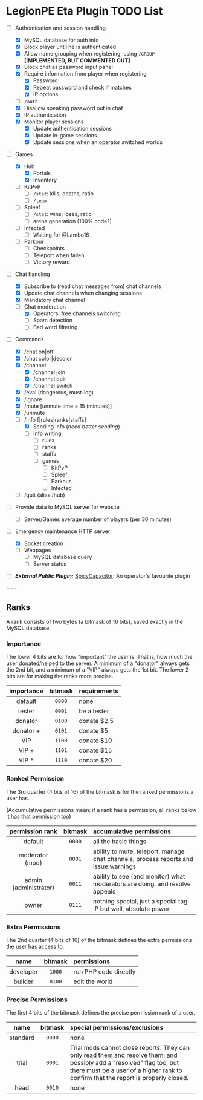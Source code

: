LegionPE Eta Plugin TODO List
===
- [ ] Authentication and session handling
  - [x] MySQL database for auth info
  - [x] Block player until he is authenticated
  - [x] Allow name grouping when registering, using `/GROUP` **[IMPLEMENTED, BUT COMMENTED OUT]**
  - [x] Block chat as password input panel
  - [x] Require information from player when registering
    - [x] Password
    - [x] Repeat password and check if matches
    - [x] IP options
  - [ ] `/auth`
  - [x] Disallow speaking password out in chat
  - [x] IP authentication
  - [x] Monitor player sessions
    - [x] Update authentication sessions
    - [x] Update in-game sessions
    - [x] Update sessions when an operator switched worlds
- [ ] Games
  - [x] Hub
    - [x] Portals
	- [x] Inventory
  - [ ] KitPvP
    - [ ] `/stat`: kills, deaths, ratio
    - [ ] `/team`
  - [ ] Spleef
    - [ ] `/stat`: wins, loses, ratio
    - [ ] arena generation (100% code?)
  - [ ] Infected
    - [ ] Waiting for @Lambo16
  - [ ] Parkour
    - [ ] Checkpoints
    - [ ] Teleport when fallen
	- [ ] Victory reward
- [ ] Chat handling
  - [x] Subscribe to (read chat messages from) chat channels
  - [x] Update chat channels when changing sessions
  - [x] Mandatory chat channel
  - [ ] Chat moderation
    - [x] Operators: free channels switching
    - [ ] Spam detection
    - [ ] Bad word filtering
- [ ] Commands
  - [x] /chat on|off
  - [x] /chat color|decolor
  - [x] /channel
    - [x] /channel join
    - [x] /channel quit
    - [x] /channel switch
  - [x] /eval (dangerous, must-log)
  - [x] /ignore <player>
  - [x] /mute <player> [unmute time = 15 (minutes)]
  - [x] /unmute <player>
  - [ ] /info [<game>|rules|ranks|staffs]
    - [x] Sending info (_need better sending_)
    - [ ] Info writing
      - [ ] rules
      - [ ] ranks
      - [ ] staffs
      - [ ] games
        - [ ] KitPvP
        - [ ] Spleef
        - [ ] Parkour
        - [ ] Infected
  - [ ] /quit (alias /hub)
- [ ] Provide data to MySQL server for website
  - [ ] Server/Games average number of players (per 30 minutes)
- [ ] Emergency maintenance HTTP server
  - [x] Socket creation
  - [ ] Webpages
    - [ ] MySQL database query
    - [ ] Server status
- [ ] **_External Public Plugin:_** [SpicyCapacitor](https://github.com/PEMapModder/Small-ZC-Plugins/tree/master/SpicyCapacitor): An operator's favourite plugin


===
## Ranks
A rank consists of two bytes (a bitmask of 16 bits), saved exactly in the MySQL database.

### Importance
The lower 4 bits are for how "important" the user is. That is, how much the user donated/helped to the server. A minimum of a "donator" always gets the 2nd bit, and a minimum of a "VIP" always gets the 1st bit. The lower 2 bits are for making the ranks more precise.

| importance | bitmask | requirements |
| :---: | :---: | :---- |
| default | `0000` | none |
| tester | `0001` | be a tester |
| donator | `0100` | donate $2.5 |
| donator + | `0101` | donate $5 |
| VIP | `1100` | donate $10 |
| VIP + | `1101` | donate $15 |
| VIP * | `1110` | donate $20 |

### Ranked Permission
The 3rd quarter (4 bits of 16) of the bitmask is for the ranked permissions a user has.

(Accumulative permissions mean: if a rank has a permission, all ranks below it has that permission too)

| permission rank | bitmask | accumulative permissions |
| :---: | :---: | :---- |
| default | `0000` | all the basic things |
| moderator (mod) | `0001` | ability to mute, teleport, manage chat channels, process reports and issue warnings |
| admin (administrator) | `0011` | ability to see (and monitor) what moderators are doing, and resolve appeals |
| owner | `0111` | nothing special, just a special tag :P but well, absolute power |

### Extra Permissions
The 2nd quarter (4 bits of 16) of the bitmask defines the extra permissions the user has access to.

| name | bitmask | permissions |
| :---: | :---: | :---- |
| developer | `1000` | run PHP code directly |
| builder | `0100` | edit the world |

### Precise Permissions
The first 4 bits of the bitmask defines the precise permission rank of a user.

| name | bitmask | special permissions/exclusions |
| :---: | :---: | :---- |
| standard | `0000` | none |
| trial | `0001` | Trial mods cannot close reports. They can only read them and resolve them, and possibly add a "resolved" flag too, but there must be a user of a higher rank to confirm that the report is properly closed. |
| head | `0010` | none |
